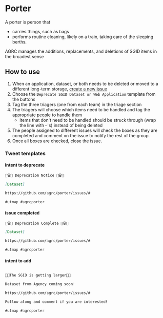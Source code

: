 # Porter

A porter is person that 

- carries things, such as bags
- performs routine cleaning, likely on a train, taking care of the sleeping berths.

AGRC manages the additions, replacements, and deletions of SGID items in the broadest sense

## How to use

1. When an application, dataset, or both needs to be deleted or moved to a different long-term storage, [create a new issue](https://github.com/agrc/cemetery/issues/new/choose)
1. Choose the `Deprecate SGID Dataset or Web Application` template from the buttons
1. Tag the three triagers (one from each team) in the triage section
1. The triagers will choose which items need to be handled and tag the appropriate people to handle them
   - Items that don't need to be handled should be struck through (wrap the line with `~`'s) instead of being deleted
1. The people assigned to different issues will check the boxes as they are completed and comment on the issue to notify the rest of the group.
1. Once all boxes are checked, close the issue.

### Tweet templates

#### intent to deprecate

```md
🚮🗑️🚮 Deprecation Notice 🚮🗑️🚮

[Dataset]

https://github.com/agrc/porter/issues/#

#utmap #agrcporter
```

#### issue completed

```md
🚮🗑️🚮 Deprecation Complete 🚮🗑️🚮

[Dataset]

https://github.com/agrc/porter/issues/#

#utmap #agrcporter
```

#### intent to add

```md

🌱🌱The SGID is getting larger🌳🌳

Dataset from Agency coming soon!

https://github.com/agrc/porter/issues/#

Follow along and comment if you are interested!

#utmap #agrcporter
```
